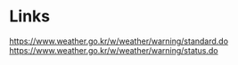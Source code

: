 # Links
https://www.weather.go.kr/w/weather/warning/standard.do
https://www.weather.go.kr/w/weather/warning/status.do
